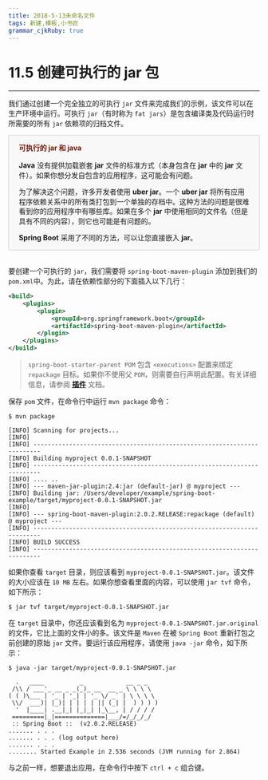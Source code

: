 ```yaml
---
title: 2018-5-13未命名文件 
tags: 新建,模板,小书匠
grammar_cjkRuby: true
---
```



# 11.5 创建可执行的 jar 包
---

我们通过创建一个完全独立的可执行 `jar` 文件来完成我们的示例，该文件可以在生产环境中运行。可执行 `jar`（有时称为 `fat jars`）是包含编译类及代码运行时所需要的所有 `jar` 依赖项的归档文件。

<div style="background-color: #f8f8f8; border: 1px solid #cccccc; line-height: 1.4; padding: 0 20px; border-radius: 3px 3px 3px 3px;">

<p style="color: #6d180b; margin: 15px 0;"><b>可执行的 jar 和 java</b></p>
<p><b>Java</b> 没有提供加载嵌套 <b>jar</b> 文件的标准方式（本身包含在 <b>jar</b> 中的 <b>jar</b> 文件）。如果你想分发自包含的应用程序，这可能会有问题。</p>

<p>为了解决这个问题，许多开发者使用 <b>uber jar</b>。一个 <b> uber jar</b> 将所有应用程序依赖关系中的所有类打包到一个单独的存档中。这种方法的问题是很难看到你的应用程序中有哪些库。如果在多个 <b>jar</b> 中使用相同的文件名（但是具有不同的内容），则它也可能是有问题的。</p>

<p><b>Spring Boot</b> 采用了不同的方法，可以让您直接嵌入 <b>jar</b>。</p>

</div>

<br>

要创建一个可执行的 `jar`，我们需要将 `spring-boot-maven-plugin` 添加到我们的 `pom.xml`中。为此，请在依赖性部分的下面插入以下几行：

``` xml
<build>
	<plugins>
		<plugin>
			<groupId>org.springframework.boot</groupId>
			<artifactId>spring-boot-maven-plugin</artifactId>
		</plugin>
	</plugins>
</build>
```

> `spring-boot-starter-parent POM` 包含 `<executions>` 配置来绑定 `repackage` 目标。如果你不使用父 `POM`，则需要自行声明此配置。有关详细信息，请参阅 **[插件](https://docs.spring.io/spring-boot/docs/2.0.2.RELEASE/maven-plugin/usage.html)** 文档。

保存 `pom` 文件，在命令行中运行 `mvn package` 命令：

``` shell
$ mvn package

[INFO] Scanning for projects...
[INFO]
[INFO] ------------------------------------------------------------------------
[INFO] Building myproject 0.0.1-SNAPSHOT
[INFO] ------------------------------------------------------------------------
[INFO] .... ..
[INFO] --- maven-jar-plugin:2.4:jar (default-jar) @ myproject ---
[INFO] Building jar: /Users/developer/example/spring-boot-example/target/myproject-0.0.1-SNAPSHOT.jar
[INFO]
[INFO] --- spring-boot-maven-plugin:2.0.2.RELEASE:repackage (default) @ myproject ---
[INFO] ------------------------------------------------------------------------
[INFO] BUILD SUCCESS
[INFO] ------------------------------------------------------------------------
```

如果你查看 `target` 目录，则应该看到 `myproject-0.0.1-SNAPSHOT.jar`。该文件的大小应该在 `10 MB` 左右。如果你想查看里面的内容，可以使用 `jar tvf` 命令，如下所示：

``` shell
$ jar tvf target/myproject-0.0.1-SNAPSHOT.jar
```

在 `target` 目录中，你还应该看到名为 `myproject-0.0.1-SNAPSHOT.jar.original` 的文件，它比上面的文件小的多。该文件是 `Maven` 在被 `Spring Boot` 重新打包之前创建的原始 `jar` 文件。要运行该应用程序，请使用 `java -jar` 命令，如下所示：

``` shell
$ java -jar target/myproject-0.0.1-SNAPSHOT.jar

  .   ____          _            __ _ _
 /\\ / ___'_ __ _ _(_)_ __  __ _ \ \ \ \
( ( )\___ | '_ | '_| | '_ \/ _` | \ \ \ \
 \\/  ___)| |_)| | | | | || (_| |  ) ) ) )
  '  |____| .__|_| |_|_| |_\__, | / / / /
 =========|_|==============|___/=/_/_/_/
 :: Spring Boot ::  (v2.0.2.RELEASE)
....... . . .
....... . . . (log output here)
....... . . .
........ Started Example in 2.536 seconds (JVM running for 2.864)
```

与之前一样，想要退出应用，在命令行中按下 `ctrl + c` 组合键。